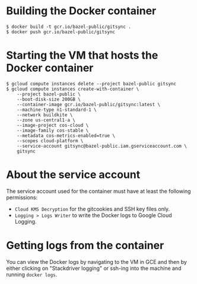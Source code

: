 # Building the Docker container

```
$ docker build -t gcr.io/bazel-public/gitsync .
$ docker push gcr.io/bazel-public/gitsync
```

# Starting the VM that hosts the Docker container

```
$ gcloud compute instances delete --project bazel-public gitsync
$ gcloud compute instances create-with-container \
    --project bazel-public \
    --boot-disk-size 200GB \
    --container-image gcr.io/bazel-public/gitsync:latest \
    --machine-type n1-standard-1 \
    --network buildkite \
    --zone us-central1-a \
    --image-project cos-cloud \
    --image-family cos-stable \
    --metadata cos-metrics-enabled=true \
    --scopes cloud-platform \
    --service-account gitsync@bazel-public.iam.gserviceaccount.com \
    gitsync
```

# About the service account

The service account used for the container must have at least the following
permissions:

- `Cloud KMS Decryption` for the gitcookies and SSH key files only.
- `Logging > Logs Writer` to write the Docker logs to Google Cloud Logging.

# Getting logs from the container

You can view the Docker logs by navigating to the VM in GCE and then by either clicking on "Stackdriver logging" or ssh-ing into the machine and running `docker logs`.
